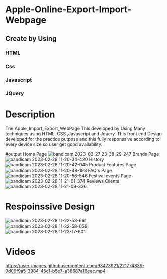 # Apple-Online-Export-Import-Webpage
## Create by Using
### HTML
### Css 
### Javascript
### JQuery
# Description 
 The Apple_Import_Export_WebPage 
 This developed by Using Many techniques using HTML, CSS ,Javascript and Jquery. This front end Design developed for the practice putpose and this fully responssive according to every device size so user get good availability.

#output
Home Page ![bandicam 2023-02-27 23-38-29-247](https://user-images.githubusercontent.com/93473921/221653556-d6144e04-7552-4246-9595-b85e85a7458f.jpg)
Brands Page ![bandicam 2023-02-28 11-20-34-420](https://user-images.githubusercontent.com/93473921/221772461-cd8c0b9e-3919-49de-891a-3ab80ccd3f6c.jpg)
History ![bandicam 2023-02-28 11-20-42-045](https://user-images.githubusercontent.com/93473921/221772673-9641f9c1-5d58-494c-9bd4-252ba98dc8ce.jpg)
Product Features Page ![bandicam 2023-02-28 11-20-48-198](https://user-images.githubusercontent.com/93473921/221772752-6d0673f8-3002-4741-aa2f-6574f6a09202.jpg)
FAQ's Page![bandicam 2023-02-28 11-20-56-546](https://user-images.githubusercontent.com/93473921/221772921-68261635-39fc-4c29-8b48-dfa59d127cd6.jpg)
Festival events Page ![bandicam 2023-02-28 11-21-01-374](https://user-images.githubusercontent.com/93473921/221773133-7fcf60a1-777f-4adb-8732-82d07ba21850.jpg)
Reviews Clients![bandicam 2023-02-28 11-21-09-336](https://user-images.githubusercontent.com/93473921/221773185-3e434893-fabd-4af6-b15a-4673ba10fce5.jpg)

# Respoinssive Design
![bandicam 2023-02-28 11-22-53-661](https://user-images.githubusercontent.com/93473921/221773347-c837c168-dd22-4e4d-a12e-e2f97ff190bd.jpg)
![bandicam 2023-02-28 11-22-58-059](https://user-images.githubusercontent.com/93473921/221773364-2298ca06-bb97-4341-bd17-77f3a11f286b.jpg)
![bandicam 2023-02-28 11-23-17-601](https://user-images.githubusercontent.com/93473921/221773384-4769a694-ff9d-4d7a-87b6-e0db2c6a9ce1.jpg)


# Videos

https://user-images.githubusercontent.com/93473921/221774839-9d06f9a5-3984-45c1-b5e7-a36687a16eec.mp4

